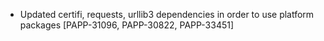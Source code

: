 * Updated certifi, requests, urllib3 dependencies in order to use platform packages [PAPP-31096, PAPP-30822, PAPP-33451]